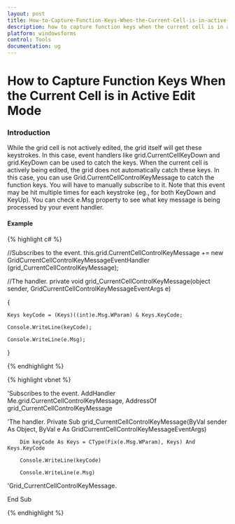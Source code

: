 ```yaml
---
layout: post
title: How-to-Capture-Function-Keys-When-the-Current-Cell-is-in-active-edit-mode
description: how to capture function keys when the current cell is in active edit mode
platform: windowsforms
control: Tools
documentation: ug
---
```


# How to Capture Function Keys When the Current Cell is in Active Edit Mode

### Introduction

While the grid cell is not actively edited, the grid itself will get these keystrokes. In this case, event handlers like grid.CurrentCellKeyDown and grid.KeyDown can be used to catch the keys. When the current cell is actively being edited, the grid does not automatically catch these keys. In this case, you can use Grid.CurrentCellControlKeyMessage to catch the function keys. You will have to manually subscribe to it. Note that this event may be hit multiple times for each keystroke (eg., for both KeyDown and KeyUp). You can check e.Msg property to see what key message is being processed by your event handler.

#### Example

{% highlight c# %}



//Subscribes to the event.
this.grid.CurrentCellControlKeyMessage += new GridCurrentCellControlKeyMessageEventHandler (grid_CurrentCellControlKeyMessage);



//The handler.
private void grid_CurrentCellControlKeyMessage(object sender, GridCurrentCellControlKeyMessageEventArgs e)

{

    Keys keyCode = (Keys)((int)e.Msg.WParam) & Keys.KeyCode;

    Console.WriteLine(keyCode);

    Console.WriteLine(e.Msg);

}


{% endhighlight %}

{% highlight vbnet %}



'Subscribes to the event.
AddHandler Me.grid.CurrentCellControlKeyMessage, AddressOf grid_CurrentCellControlKeyMessage



'The handler.
Private Sub grid_CurrentCellControlKeyMessage(ByVal sender As Object, ByVal e As GridCurrentCellControlKeyMessageEventArgs)

        Dim keyCode As Keys = CType(Fix(e.Msg.WParam), Keys) And Keys.KeyCode

        Console.WriteLine(keyCode)

        Console.WriteLine(e.Msg)



'Grid_CurrentCellControlKeyMessage.

End Sub 


{% endhighlight %}

